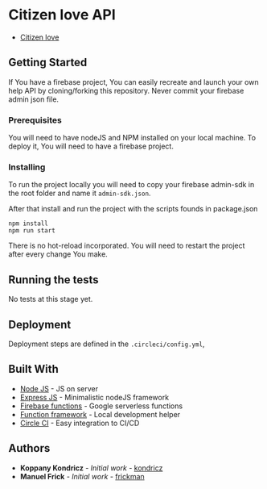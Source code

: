 # Citizen love API

* [Citizen love](https://citizen.love)

## Getting Started 

If You have a firebase project, You can easily recreate and launch your own help API by cloning/forking this repository. Never commit your firebase admin json file.

### Prerequisites 

You will need to have nodeJS and NPM installed on your local machine. To deploy it, You will need to have a firebase project.


### Installing

To run the project locally you will need to copy your firebase admin-sdk in the root folder and name it `admin-sdk.json`.

After that install and run the project with the scripts founds in package.json

```
npm install
npm run start
```

There is no hot-reload incorporated. You will need to restart the project after every change You make.

## Running the tests

No tests at this stage yet.

## Deployment

Deployment steps are defined in the `.circleci/config.yml`,

## Built With

* [Node JS](https://nodejs.org/en/) - JS on server
* [Express JS](https://expressjs.com/) - Minimalistic nodeJS framework
* [Firebase functions](https://firebase.google.com/docs/functions) - Google serverless functions
* [Function framework](https://cloud.google.com/functions/docs/functions-framework) - Local development helper
* [Circle CI](https://circleci.com/) - Easy integration to CI/CD

## Authors

* **Koppany Kondricz** - *Initial work* - [kondricz](https://github.com/kondricz)
* **Manuel Frick** - *Initial work* - [frickman](https://github.com/frickman)
